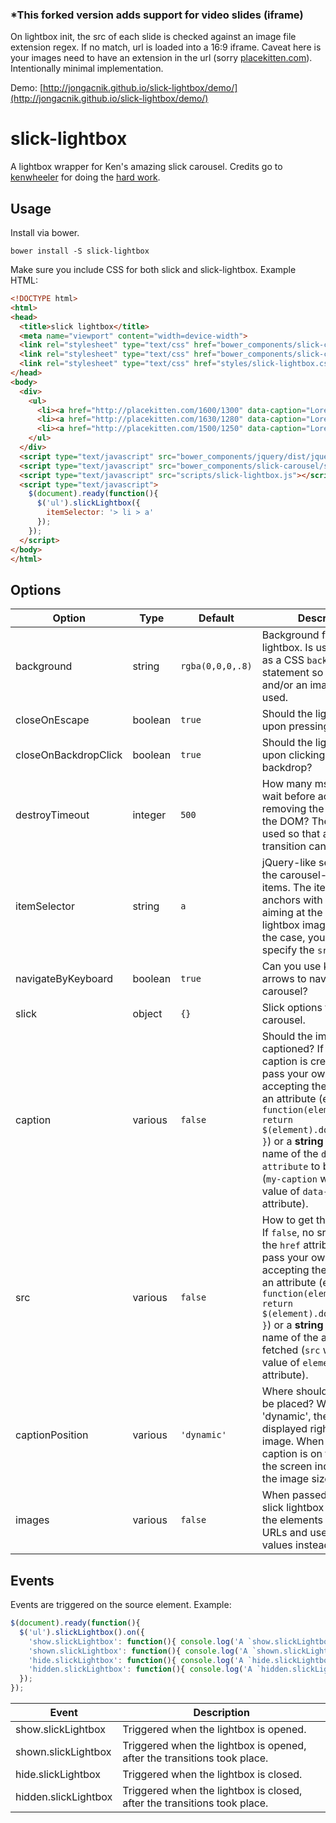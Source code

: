 ### *This forked version adds support for video slides (iframe)

On lightbox init, the src of each slide is checked against an image file extension regex. If no match, url is loaded into a 16:9 iframe. Caveat here is your images need to have an extension in the url (sorry [placekitten.com](http://placekitten.com)). Intentionally minimal implementation.

Demo: [http://jongacnik.github.io/slick-lightbox/demo/](http://jongacnik.github.io/slick-lightbox/demo/)

# slick-lightbox

A lightbox wrapper for Ken's amazing slick carousel. Credits go to [kenwheeler](https://github.com/kenwheeler) for doing the [hard work](https://github.com/kenwheeler/slick).

## Usage

Install via bower.

```
bower install -S slick-lightbox
```

Make sure you include CSS for both slick and slick-lightbox. Example HTML:

```html
<!DOCTYPE html>
<html>
<head>
  <title>slick lightbox</title>
  <meta name="viewport" content="width=device-width">
  <link rel="stylesheet" type="text/css" href="bower_components/slick-carousel/slick/slick.css">
  <link rel="stylesheet" type="text/css" href="bower_components/slick-carousel/slick/slick-theme.css">
  <link rel="stylesheet" type="text/css" href="styles/slick-lightbox.css">
</head>
<body>
  <div>
    <ul>
      <li><a href="http://placekitten.com/1600/1300" data-caption="Lorem ipsum 1600x1300">http://placekitten.com/1600/1300</a></li>
      <li><a href="http://placekitten.com/1630/1280" data-caption="Lorem ipsum 1630x1280">http://placekitten.com/1630/1280</a></li>
      <li><a href="http://placekitten.com/1500/1250" data-caption="Lorem ipsum 1500x1250">http://placekitten.com/1500/1250</a></li>
    </ul>
  </div>
  <script type="text/javascript" src="bower_components/jquery/dist/jquery.js"></script>
  <script type="text/javascript" src="bower_components/slick-carousel/slick/slick.min.js"></script>
  <script type="text/javascript" src="scripts/slick-lightbox.js"></script>
  <script type="text/javascript">
    $(document).ready(function(){
      $('ul').slickLightbox({
        itemSelector: '> li > a'
      });
    });
  </script>
</body>
</html>
```

## Options

Option               | Type    |  Default         | Description
------               | ----    |  -------         | -----------
background           | string  | `rgba(0,0,0,.8)` | Background for the lightbox. Is used directly as a CSS `background` statement so that color and/or an image can be used.
closeOnEscape        | boolean | `true`           | Should the lightbox close upon pressing ESC?
closeOnBackdropClick | boolean | `true`           | Should the lightbox close upon clicking on backdrop?
destroyTimeout       | integer | `500`            | How many ms should we wait before actually removing the lightbox from the DOM? The default is used so that a 0.5s opacity transition can take place.
itemSelector         | string  | `a`              | jQuery-like selector for the carousel-to-create items. The items should be anchors with `href` attribute aiming at the desired lightbox image. If that's not the case, you should specify the `src` option.
navigateByKeyboard   | boolean | `true`           | Can you use keyboard arrows to navigate the carousel?
slick                | object  | `{}`             | Slick options to pass to the carousel.
caption              | various | `false`          | Should the images be captioned? If `false`, no caption is created. You can pass your own **function** accepting the element as an attribute (e.g. `function(element) { return $(element).doSomething(); }`) or a **string** with the name of the `data-attribute` to be fetched (`my-caption` will get the value of `data-my-caption` attribute).
src                  | various | `false`          | How to get the image urls? If `false`, no src is taken as the `href` attribute. You can pass your own **function** accepting the element as an attribute (e.g. `function(element) { return $(element).doSomething(); }`) or a **string** with the name of the attribute to be fetched (`src` will get the value of `element.src` attribute).
captionPosition      | various | `'dynamic'`      | Where should the caption be placed? When set to 'dynamic', the caption is displayed right under the image. When 'bottom', the caption is on the bottom of the screen independent to the image size.
images               | various | `false`          | When passed an array, slick lightbox doesn't scan the elements for image URLs and uses array's values instead.

## Events

Events are triggered on the source element. Example:

```javascript
$(document).ready(function(){
  $('ul').slickLightbox().on({
    'show.slickLightbox': function(){ console.log('A `show.slickLightbox` event triggered.'); },1
    'shown.slickLightbox': function(){ console.log('A `shown.slickLightbox` event triggered.'); },
    'hide.slickLightbox': function(){ console.log('A `hide.slickLightbox` event triggered.'); },
    'hidden.slickLightbox': function(){ console.log('A `hidden.slickLightbox` event triggered.'); }
  });
});
```

Event                | Description
------               | ----
show.slickLightbox   | Triggered when the lightbox is opened.
shown.slickLightbox  | Triggered when the lightbox is opened, after the transitions took place.
hide.slickLightbox   | Triggered when the lightbox is closed.
hidden.slickLightbox | Triggered when the lightbox is closed, after the transitions took place.